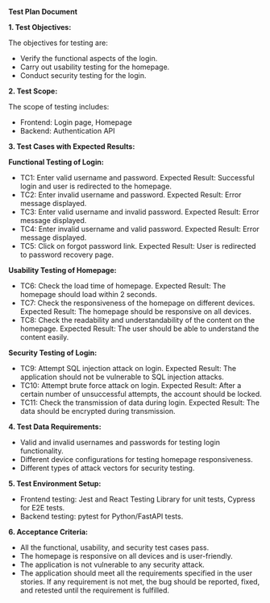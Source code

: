 **Test Plan Document**

**1. Test Objectives:**

The objectives for testing are:
   - Verify the functional aspects of the login.
   - Carry out usability testing for the homepage.
   - Conduct security testing for the login.

**2. Test Scope:**

The scope of testing includes:
   - Frontend: Login page, Homepage
   - Backend: Authentication API

**3. Test Cases with Expected Results:**

**Functional Testing of Login:**

   - TC1: Enter valid username and password. Expected Result: Successful login and user is redirected to the homepage.
   - TC2: Enter invalid username and password. Expected Result: Error message displayed.
   - TC3: Enter valid username and invalid password. Expected Result: Error message displayed.
   - TC4: Enter invalid username and valid password. Expected Result: Error message displayed.
   - TC5: Click on forgot password link. Expected Result: User is redirected to password recovery page.

**Usability Testing of Homepage:**

   - TC6: Check the load time of homepage. Expected Result: The homepage should load within 2 seconds.
   - TC7: Check the responsiveness of the homepage on different devices. Expected Result: The homepage should be responsive on all devices.
   - TC8: Check the readability and understandability of the content on the homepage. Expected Result: The user should be able to understand the content easily.

**Security Testing of Login:**

   - TC9: Attempt SQL injection attack on login. Expected Result: The application should not be vulnerable to SQL injection attacks.
   - TC10: Attempt brute force attack on login. Expected Result: After a certain number of unsuccessful attempts, the account should be locked.
   - TC11: Check the transmission of data during login. Expected Result: The data should be encrypted during transmission.

**4. Test Data Requirements:**

   - Valid and invalid usernames and passwords for testing login functionality.
   - Different device configurations for testing homepage responsiveness.
   - Different types of attack vectors for security testing.

**5. Test Environment Setup:**

   - Frontend testing: Jest and React Testing Library for unit tests, Cypress for E2E tests.
   - Backend testing: pytest for Python/FastAPI tests.

**6. Acceptance Criteria:**

   - All the functional, usability, and security test cases pass.
   - The homepage is responsive on all devices and is user-friendly.
   - The application is not vulnerable to any security attack.
   - The application should meet all the requirements specified in the user stories. If any requirement is not met, the bug should be reported, fixed, and retested until the requirement is fulfilled.